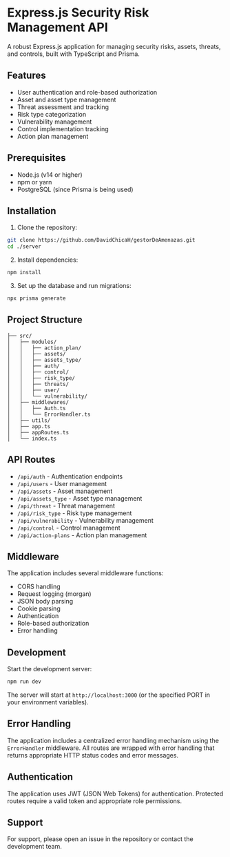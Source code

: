 # Express.js Security Risk Management API

A robust Express.js application for managing security risks, assets, threats, and controls, built with TypeScript and Prisma.

## Features

- User authentication and role-based authorization
- Asset and asset type management
- Threat assessment and tracking
- Risk type categorization
- Vulnerability management
- Control implementation tracking
- Action plan management

## Prerequisites

- Node.js (v14 or higher)
- npm or yarn
- PostgreSQL (since Prisma is being used)

## Installation

1. Clone the repository:

```bash
git clone https://github.com/DavidChicaH/gestorDeAmenazas.git
cd ./server
```

2. Install dependencies:

```bash
npm install
```

3. Set up the database and run migrations:

```bash
npx prisma generate
```

## Project Structure

```
├── src/
│   ├── modules/
│   │   ├── action_plan/
│   │   ├── assets/
│   │   ├── assets_type/
│   │   ├── auth/
│   │   ├── control/
│   │   ├── risk_type/
│   │   ├── threats/
│   │   ├── user/
│   │   └── vulnerability/
│   ├── middlewares/
│   │   ├── Auth.ts
│   │   └── ErrorHandler.ts
│   ├── utils/
│   ├── app.ts
│   ├── appRoutes.ts
│   └── index.ts
```

## API Routes

- `/api/auth` - Authentication endpoints
- `/api/users` - User management
- `/api/assets` - Asset management
- `/api/assets_type` - Asset type management
- `/api/threat` - Threat management
- `/api/risk_type` - Risk type management
- `/api/vulnerability` - Vulnerability management
- `/api/control` - Control management
- `/api/action-plans` - Action plan management

## Middleware

The application includes several middleware functions:

- CORS handling
- Request logging (morgan)
- JSON body parsing
- Cookie parsing
- Authentication
- Role-based authorization
- Error handling

## Development

Start the development server:

```bash
npm run dev
```

The server will start at `http://localhost:3000` (or the specified PORT in your environment variables).

## Error Handling

The application includes a centralized error handling mechanism using the `ErrorHandler` middleware. All routes are wrapped with error handling that returns appropriate HTTP status codes and error messages.

## Authentication

The application uses JWT (JSON Web Tokens) for authentication. Protected routes require a valid token and appropriate role permissions.

## Support

For support, please open an issue in the repository or contact the development team.
